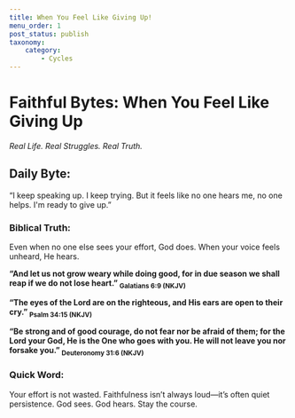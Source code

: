 ```yaml
---
title: When You Feel Like Giving Up!
menu_order: 1
post_status: publish
taxonomy:
    category:
        - Cycles
---
```

# Faithful Bytes: When You Feel Like Giving Up
*Real Life. Real Struggles. Real Truth.*

## Daily Byte:
“I keep speaking up. I keep trying. But it feels like no one hears me, no one helps. I'm ready to give up.”

### Biblical Truth:
Even when no one else sees your effort, God does. When your voice feels unheard, He hears.

**“And let us not grow weary while doing good, for in due season we shall reap if we do not lose heart.” <sub>Galatians 6:9 (NKJV)</sub>**

**“The eyes of the Lord are on the righteous, and His ears are open to their cry.” <sub>Psalm 34:15 (NKJV)</sub>**

**“Be strong and of good courage, do not fear nor be afraid of them; for the Lord your God, He is the One who goes with you. He will not leave you nor forsake you.” <sub> Deuteronomy 31:6 (NKJV)</sub>**

### Quick Word:
Your effort is not wasted. Faithfulness isn’t always loud—it’s often quiet persistence. God sees. God hears. Stay the course.

